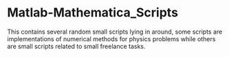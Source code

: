 # Matlab-Mathematica_Scripts
This contains several random small scripts lying in around, some scripts are implementations of numerical methods for physics problems while others are small scripts related to small freelance tasks.
